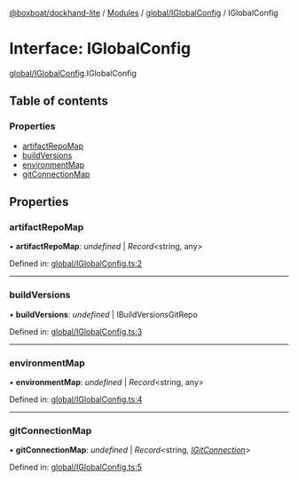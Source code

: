 [@boxboat/dockhand-lite](../README.md) / [Modules](../modules.md) / [global/IGlobalConfig](../modules/global_iglobalconfig.md) / IGlobalConfig

# Interface: IGlobalConfig

[global/IGlobalConfig](../modules/global_iglobalconfig.md).IGlobalConfig

## Table of contents

### Properties

- [artifactRepoMap](global_iglobalconfig.iglobalconfig.md#artifactrepomap)
- [buildVersions](global_iglobalconfig.iglobalconfig.md#buildversions)
- [environmentMap](global_iglobalconfig.iglobalconfig.md#environmentmap)
- [gitConnectionMap](global_iglobalconfig.iglobalconfig.md#gitconnectionmap)

## Properties

### artifactRepoMap

• **artifactRepoMap**: *undefined* \| *Record*<string, any\>

Defined in: [global/IGlobalConfig.ts:2](https://github.com/boxboat/dockhand-lite/blob/73e28dc/src/spec/global/IGlobalConfig.ts#L2)

___

### buildVersions

• **buildVersions**: *undefined* \| IBuildVersionsGitRepo

Defined in: [global/IGlobalConfig.ts:3](https://github.com/boxboat/dockhand-lite/blob/73e28dc/src/spec/global/IGlobalConfig.ts#L3)

___

### environmentMap

• **environmentMap**: *undefined* \| *Record*<string, any\>

Defined in: [global/IGlobalConfig.ts:4](https://github.com/boxboat/dockhand-lite/blob/73e28dc/src/spec/global/IGlobalConfig.ts#L4)

___

### gitConnectionMap

• **gitConnectionMap**: *undefined* \| *Record*<string, [*IGitConnection*](global_iglobalconfig.igitconnection.md)\>

Defined in: [global/IGlobalConfig.ts:5](https://github.com/boxboat/dockhand-lite/blob/73e28dc/src/spec/global/IGlobalConfig.ts#L5)
